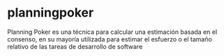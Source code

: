 # planningpoker
Planning Poker es una técnica para calcular una estimación basada en el consenso, en su mayoría utilizada para estimar el esfuerzo o el tamaño relativo de las tareas de desarrollo de software
